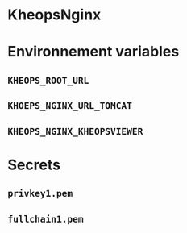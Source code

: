 # KheopsNginx

# Environnement variables

## `KHEOPS_ROOT_URL`

## `KHOEPS_NGINX_URL_TOMCAT`

## `KHEOPS_NGINX_KHEOPSVIEWER`

# Secrets

## `privkey1.pem`

## `fullchain1.pem`
